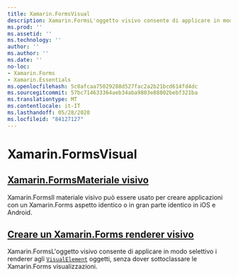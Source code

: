 ```yaml
---
title: Xamarin.FormsVisual
description: Xamarin.FormsL'oggetto visivo consente di applicare in modo selettivo i renderer agli oggetti visivi, senza dover sottoclassare le Xamarin.Forms visualizzazioni.
ms.prod: ''
ms.assetid: ''
ms.technology: ''
author: ''
ms.author: ''
ms.date: ''
no-loc:
- Xamarin.Forms
- Xamarin.Essentials
ms.openlocfilehash: 5c0afcaa75029288d527fac2a2b21bcd614fd4dc
ms.sourcegitcommit: 57bc714633364aeb34aba9803e88802bebf321ba
ms.translationtype: MT
ms.contentlocale: it-IT
ms.lasthandoff: 05/28/2020
ms.locfileid: "84127127"
---
```

# <a name="xamarinforms-visual"></a>Xamarin.FormsVisual

## <a name="xamarinforms-material-visualmaterial-visualmd"></a>[Xamarin.FormsMateriale visivo](material-visual.md)

Xamarin.FormsIl materiale visivo può essere usato per creare applicazioni con un Xamarin.Forms aspetto identico o in gran parte identico in iOS e Android.

## <a name="create-a-xamarinforms-visual-renderercreatemd"></a>[Creare un Xamarin.Forms renderer visivo](create.md)

Xamarin.FormsL'oggetto visivo consente di applicare in modo selettivo i renderer agli [`VisualElement`](xref:Xamarin.Forms.VisualElement) oggetti, senza dover sottoclassare le Xamarin.Forms visualizzazioni.
